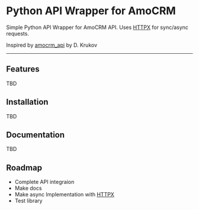 # Python API Wrapper for AmoCRM

Simple Python API Wrapper for AmoCRM API. Uses [HTTPX](https://github.com/encode/httpx) for sync/async requests. 

Inspired by [amocrm_api](https://github.com/Krukov/amocrm_api/blob/master/setup.py) 
by D. Krukov
_____
Features
-----
TBD

Installation
-----
TBD

Documentation
-----
TBD

Roadmap
-----
* Complete API integraion
* Make docs
* Make async Implementation with [HTTPX](https://github.com/encode/httpx) 
* Test library
